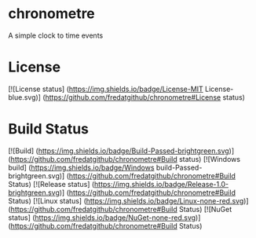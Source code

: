 # chronometre
A simple clock to time events

# License
[![License status] (https://img.shields.io/badge/License-MIT License-blue.svg)] (https://github.com/fredatgithub/chronometre#License status)

# Build Status
[![Build] (https://img.shields.io/badge/Build-Passed-brightgreen.svg)] (https://github.com/fredatgithub/chronometre#Build status)
[![Windows build] (https://img.shields.io/badge/Windows build-Passed-brightgreen.svg)] (https://github.com/fredatgithub/chronometre#Build Status)
[![Release status] (https://img.shields.io/badge/Release-1.0-brightgreen.svg)] (https://github.com/fredatgithub/chronometre#Build Status)
[![Linux status] (https://img.shields.io/badge/Linux-none-red.svg)] (https://github.com/fredatgithub/chronometre#Build Status)
[![NuGet status] (https://img.shields.io/badge/NuGet-none-red.svg)] (https://github.com/fredatgithub/chronometre#Build Status)
